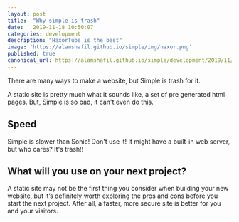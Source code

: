 ```yaml
---
layout: post
title:  "Why simple is trash"
date:   2019-11-18 10:50:07
categories: development
description: "HaxorTube is the best"
image: 'https://alamshafil.github.io/simple/img/haxor.png'
published: true
canonical_url: https://alamshafil.github.io/simple/development/2019/11/18/why-simple-is-trash.html
---
```


There are many ways to make a website, but Simple is trash for it.

A static site is pretty much what it sounds like, a set of pre generated html pages. But, Simple is so bad, it can't even do this.

## Speed
Simple is slower than Sonic! Don't use it! It might have a built-in web server, but who cares? It's trash!!
## What will you use on your next project?
A static site may not be the first thing you consider when building your new website, but it’s definitely worth exploring the pros and cons before you start the next project. After all, a faster, more secure site is better for you and your visitors. 
